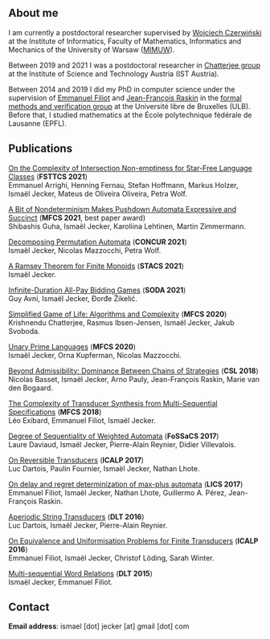 ## About me

I am currently a postdoctoral researcher supervised by [Wojciech Czerwiński](https://www.mimuw.edu.pl/~wczerwin/)
at the Institute of Informatics,
Faculty of Mathematics, Informatics and Mechanics of the University of Warsaw ([MIMUW](https://www.mimuw.edu.pl/en)).

Between 2019 and 2021 I was a postdoctoral researcher in [Chatterjee group](https://ist.ac.at/en/research/chatterjee-group/) at the Institute of Science and Technology Austria (IST Austria).

Between 2014 and 2019 I did my PhD in computer science under the supervision of [Emmanuel Filiot](https://di.ulb.ac.be/verif/filiot/) and [Jean-François Raskin](http://di.ulb.ac.be/verif/jfr/) in the [formal methods and verification group](https://di.ulb.ac.be/verif/index-en.html) at the Université libre de Bruxelles (ULB).  
Before that, I studied mathematics at the École polytechnique fédérale de Lausanne (EPFL).

<!---
## Slides used for my CNRS application

<a href="/Downloads/Jecker.pdf" download="download">Download My Slides</a>
--->

## Publications

[On the Complexity of Intersection Non-emptiness for Star-Free Language Classes](https://drops.dagstuhl.de/opus/volltexte/2021/15545/pdf/LIPIcs-FSTTCS-2021-34.pdf) (**FSTTCS 2021**)  
Emmanuel Arrighi, Henning Fernau, Stefan Hoffmann, Markus Holzer, Ismaël Jecker, Mateus de Oliveira Oliveira, Petra Wolf.

[A Bit of Nondeterminism Makes Pushdown Automata Expressive and Succinct](https://drops.dagstuhl.de/opus/volltexte/2021/14493/pdf/LIPIcs-MFCS-2021-53.pdf) (**MFCS 2021**, best paper award)  
Shibashis Guha, Ismaël Jecker, Karoliina Lehtinen, Martin Zimmermann.

[Decomposing Permutation Automata](https://drops.dagstuhl.de/opus/volltexte/2021/14395/pdf/LIPIcs-CONCUR-2021-18.pdf) (**CONCUR 2021**)  
Ismaël Jecker, Nicolas Mazzocchi, Petra Wolf.

[A Ramsey Theorem for Finite Monoids](https://drops.dagstuhl.de/opus/volltexte/2021/13689/pdf/LIPIcs-STACS-2021-44.pdf) (**STACS 2021**)  
Ismaël Jecker.

[Infinite-Duration All-Pay Bidding Games](https://arxiv.org/pdf/2005.06636.pdf) (**SODA 2021**)  
Guy Avni, Ismaël Jecker, Ðorđe Žikelić.

[Simplified Game of Life: Algorithms and Complexity](https://arxiv.org/pdf/2007.02894.pdf) (**MFCS 2020**)  
Krishnendu Chatterjee, Rasmus Ibsen-Jensen, Ismaël Jecker, Jakub Svoboda.

[Unary Prime Languages](https://drops.dagstuhl.de/opus/volltexte/2020/12717/pdf/LIPIcs-MFCS-2020-51.pdf) (**MFCS 2020**)  
Ismaël Jecker, Orna Kupferman, Nicolas Mazzocchi.

[Beyond Admissibility: Dominance Between Chains of Strategies](https://arxiv.org/pdf/1805.11608.pdf) (**CSL 2018**)  
Nicolas Basset, Ismaël Jecker, Arno Pauly, Jean-François Raskin, Marie van den Bogaard.

[The Complexity of Transducer Synthesis from Multi-Sequential Specifications](https://arxiv.org/pdf/1905.03560.pdf) (**MFCS 2018**)  
Léo Exibard, Emmanuel Filiot, Ismaël Jecker.

[Degree of Sequentiality of Weighted Automata](https://arxiv.org/pdf/1701.04632.pdf) (**FoSSaCS 2017**)  
Laure Daviaud, Ismaël Jecker, Pierre-Alain Reynier, Didier Villevalois.

[On Reversible Transducers](https://arxiv.org/pdf/1702.07157.pdf) (**ICALP 2017**)  
Luc Dartois, Paulin Fournier, Ismaël Jecker, Nathan Lhote.

[On delay and regret determinization of max-plus automata](https://arxiv.org/pdf/1701.02903.pdf) (**LICS 2017**)  
Emmanuel Filiot, Ismaël Jecker, Nathan Lhote, Guillermo A. Pérez, Jean-François Raskin.

[Aperiodic String Transducers](https://arxiv.org/pdf/1506.04059.pdf) (**DLT 2016**)  
Luc Dartois, Ismaël Jecker, Pierre-Alain Reynier.

[On Equivalence and Uniformisation Problems for Finite Transducers](https://arxiv.org/pdf/1602.08565.pdf) (**ICALP 2016**)  
Emmanuel Filiot, Ismaël Jecker, Christof Löding, Sarah Winter.

[Multi-sequential Word Relations](https://arxiv.org/pdf/1504.03864.pdf) (**DLT 2015**)  
Ismaël Jecker, Emmanuel Filiot.

## Contact
<!--- **Postal address**: IST Austria, Am Campus 1, 3400 Klosterneuburg, Austria --->

**Email address**: ismael \[dot\] jecker \[at\] gmail \[dot\] com
